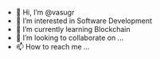 - 👋 Hi, I’m @vasugr
- 👀 I’m interested in Software Development
- 🌱 I’m currently learning Blockchain
- 💞️ I’m looking to collaborate on ...
- 📫 How to reach me ...

<!---
vasugr/vasugr is a ✨ special ✨ repository because its `README.md` (this file) appears on your GitHub profile.
You can click the Preview link to take a look at your changes.
--->
